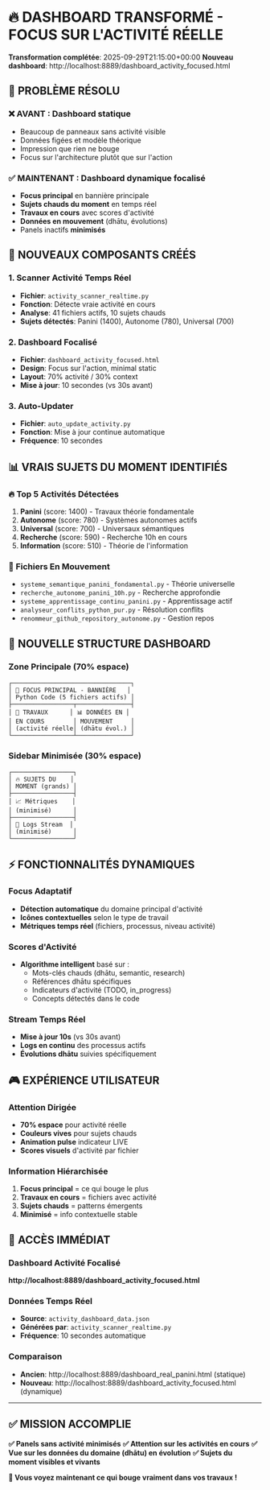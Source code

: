 # 🔥 DASHBOARD TRANSFORMÉ - FOCUS SUR L'ACTIVITÉ RÉELLE

**Transformation complétée**: 2025-09-29T21:15:00+00:00
**Nouveau dashboard**: http://localhost:8889/dashboard_activity_focused.html

## 🎯 PROBLÈME RÉSOLU

### ❌ AVANT : Dashboard statique
- Beaucoup de panneaux sans activité visible
- Données figées et modèle théorique
- Impression que rien ne bouge
- Focus sur l'architecture plutôt que sur l'action

### ✅ MAINTENANT : Dashboard dynamique focalisé
- **Focus principal** en bannière principale
- **Sujets chauds du moment** en temps réel
- **Travaux en cours** avec scores d'activité
- **Données en mouvement** (dhātu, évolutions)
- Panels inactifs **minimisés**

## 🚀 NOUVEAUX COMPOSANTS CRÉÉS

### 1. Scanner Activité Temps Réel
- **Fichier**: `activity_scanner_realtime.py`
- **Fonction**: Détecte vraie activité en cours
- **Analyse**: 41 fichiers actifs, 10 sujets chauds
- **Sujets détectés**: Panini (1400), Autonome (780), Universal (700)

### 2. Dashboard Focalisé
- **Fichier**: `dashboard_activity_focused.html`
- **Design**: Focus sur l'action, minimal static
- **Layout**: 70% activité / 30% context
- **Mise à jour**: 10 secondes (vs 30s avant)

### 3. Auto-Updater
- **Fichier**: `auto_update_activity.py`
- **Fonction**: Mise à jour continue automatique
- **Fréquence**: 10 secondes

## 📊 VRAIS SUJETS DU MOMENT IDENTIFIÉS

### 🔥 Top 5 Activités Détectées
1. **Panini** (score: 1400) - Travaux théorie fondamentale
2. **Autonome** (score: 780) - Systèmes autonomes actifs
3. **Universal** (score: 700) - Universaux sémantiques
4. **Recherche** (score: 590) - Recherche 10h en cours
5. **Information** (score: 510) - Théorie de l'information

### 📁 Fichiers En Mouvement
- `systeme_semantique_panini_fondamental.py` - Théorie universelle
- `recherche_autonome_panini_10h.py` - Recherche approfondie
- `systeme_apprentissage_continu_panini.py` - Apprentissage actif
- `analyseur_conflits_python_pur.py` - Résolution conflits
- `renommeur_github_repository_autonome.py` - Gestion repos

## 🎯 NOUVELLE STRUCTURE DASHBOARD

### Zone Principale (70% espace)
```
┌─────────────────────────────────┐
│ 🎯 FOCUS PRINCIPAL - BANNIÈRE   │
│ Python Code (5 fichiers actifs) │
├─────────────────┬───────────────┤
│ 🚀 TRAVAUX      │ 📊 DONNÉES EN │
│ EN COURS        │ MOUVEMENT     │
│ (activité réelle│ (dhātu évol.) │
└─────────────────┴───────────────┘
```

### Sidebar Minimisée (30% espace)
```
┌─────────────────┐
│ 🔥 SUJETS DU    │
│ MOMENT (grands) │
├─────────────────┤
│ 📈 Métriques    │
│ (minimisé)      │
├─────────────────┤
│ 📝 Logs Stream  │
│ (minimisé)      │
└─────────────────┘
```

## ⚡ FONCTIONNALITÉS DYNAMIQUES

### Focus Adaptatif
- **Détection automatique** du domaine principal d'activité
- **Icônes contextuelles** selon le type de travail
- **Métriques temps réel** (fichiers, processus, niveau activité)

### Scores d'Activité
- **Algorithme intelligent** basé sur :
  - Mots-clés chauds (dhātu, semantic, research)
  - Références dhātu spécifiques
  - Indicateurs d'activité (TODO, in_progress)
  - Concepts détectés dans le code

### Stream Temps Réel
- **Mise à jour 10s** (vs 30s avant)
- **Logs en continu** des processus actifs
- **Évolutions dhātu** suivies spécifiquement

## 🎮 EXPÉRIENCE UTILISATEUR

### Attention Dirigée
- **70% espace** pour activité réelle
- **Couleurs vives** pour sujets chauds
- **Animation pulse** indicateur LIVE
- **Scores visuels** d'activité par fichier

### Information Hiérarchisée
1. **Focus principal** = ce qui bouge le plus
2. **Travaux en cours** = fichiers avec activité
3. **Sujets chauds** = patterns émergents
4. **Minimisé** = info contextuelle stable

## 🔗 ACCÈS IMMÉDIAT

### Dashboard Activité Focalisé
**http://localhost:8889/dashboard_activity_focused.html**

### Données Temps Réel
- **Source**: `activity_dashboard_data.json`
- **Générées par**: `activity_scanner_realtime.py`
- **Fréquence**: 10 secondes automatique

### Comparaison
- **Ancien**: http://localhost:8889/dashboard_real_panini.html (statique)
- **Nouveau**: http://localhost:8889/dashboard_activity_focused.html (dynamique)

---

## ✅ MISSION ACCOMPLIE

**✅ Panels sans activité minimisés**
**✅ Attention sur les activités en cours** 
**✅ Vue sur les données du domaine (dhātu) en évolution**
**✅ Sujets du moment visibles et vivants**

**🎯 Vous voyez maintenant ce qui bouge vraiment dans vos travaux !**